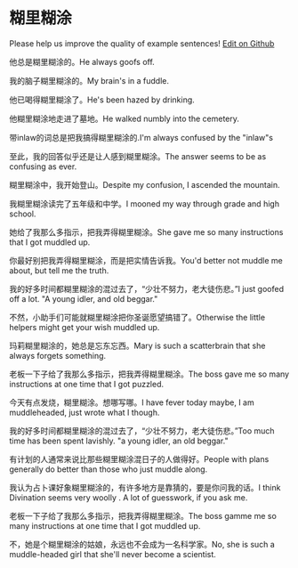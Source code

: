 # 糊里糊涂

Please help us improve the quality of example sentences! [Edit on Github](https://github.com/jiyushe/jiyu-example-sentence-source/blob/main/chinese/hulihutu.md)

<p><span class="chinese">他总是糊里糊涂的。</span><span class="english">He always goofs off.</span></p>

<p><span class="chinese">我的脑子糊里糊涂的。</span><span class="english">My brain's in a fuddle.</span></p>

<p><span class="chinese">他已喝得糊里糊涂了。</span><span class="english">He's been hazed by drinking.</span></p>

<p><span class="chinese">他糊里糊涂地走进了墓地。</span><span class="english">He walked numbly into the cemetery.</span></p>

<p><span class="chinese">带inlaw的词总是把我搞得糊里糊涂的.</span><span class="english">I'm always confused by the "inlaw"s</span></p>

<p><span class="chinese">至此，我的回答似乎还是让人感到糊里糊涂。</span><span class="english">The answer seems to be as confusing as ever.</span></p>

<p><span class="chinese">糊里糊涂中，我开始登山。</span><span class="english">Despite my confusion, I ascended the mountain.</span></p>

<p><span class="chinese">我糊里糊涂读完了五年级和中学。</span><span class="english">I mooned my way through grade and high school.</span></p>

<p><span class="chinese">她给了我那么多指示，把我弄得糊里糊涂。</span><span class="english">She gave me so many instructions that I got muddled up.</span></p>

<p><span class="chinese">你最好别把我弄得糊里糊涂，而是把实情告诉我。</span><span class="english">You'd better not muddle me about, but tell me the truth.</span></p>

<p><span class="chinese">我的好多时间都糊里糊涂的混过去了，“少壮不努力，老大徒伤悲。”</span><span class="english">I just goofed off a lot. "A young idler, and old beggar."</span></p>

<p><span class="chinese">不然，小助手们可能就糊里糊涂把你圣诞愿望搞错了。</span><span class="english">Otherwise the little helpers might get your wish muddled up.</span></p>

<p><span class="chinese">玛莉糊里糊涂的，她总是忘东忘西。</span><span class="english">Mary is such a scatterbrain that she always forgets something.</span></p>

<p><span class="chinese">老板一下子给了我那么多指示，把我弄得糊里糊涂。</span><span class="english">The boss gave me so many instructions at one time that I got puzzled.</span></p>

<p><span class="chinese">今天有点发烧，糊里糊涂。想哪写哪。</span><span class="english">I have fever today maybe, I am muddleheaded, just wrote what I though.</span></p>

<p><span class="chinese">我的好多时间都糊里糊涂的混过去了，“少壮不努力，老大徒伤悲。”</span><span class="english">Too much time has been spent lavishly. "a young idler, an old beggar."</span></p>

<p><span class="chinese">有计划的人通常来说比那些糊里糊涂混日子的人做得好。</span><span class="english">People with plans generally do better than those who just muddle along.</span></p>

<p><span class="chinese">我认为占卜课好象糊里糊涂的，有许多地方是靠猜的，要是你问我的话。</span><span class="english">I think Divination seems very woolly . A lot of guesswork, if you ask me.</span></p>

<p><span class="chinese">老板一下子给了我那么多指示，把我弄得糊里糊涂。</span><span class="english">The boss gamme me so many instructions at one time that I got muddled up.</span></p>

<p><span class="chinese">不，她是个糊里糊涂的姑娘，永远也不会成为一名科学家。</span><span class="english">No, she is such a muddle-headed girl that she'll never become a scientist.</span></p>

